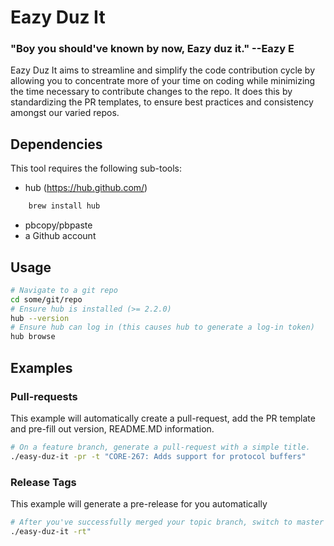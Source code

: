 Eazy Duz It
===========
### "Boy you should've known by now, Eazy duz it." --Eazy E
Eazy Duz It aims to streamline and simplify the code contribution cycle by allowing you to concentrate more of your time on coding while minimizing the time necessary to contribute changes to the repo.  It does this by standardizing the PR templates, to ensure best practices and consistency amongst our varied repos.

## Dependencies 
This tool requires the following sub-tools:
* hub (https://hub.github.com/)

```sh
    brew install hub
```

* pbcopy/pbpaste
* a Github account

## Usage
```sh
# Navigate to a git repo
cd some/git/repo
# Ensure hub is installed (>= 2.2.0)
hub --version 
# Ensure hub can log in (this causes hub to generate a log-in token)
hub browse
```

## Examples
### Pull-requests
This example will automatically create a pull-request, add the PR template and pre-fill out version, README.MD information.

```sh
# On a feature branch, generate a pull-request with a simple title.
./easy-duz-it -pr -t "CORE-267: Adds support for protocol buffers"
```

### Release Tags
This example will generate a pre-release for you automatically
```sh
# After you've successfully merged your topic branch, switch to master and run the following
./easy-duz-it -rt"
```
